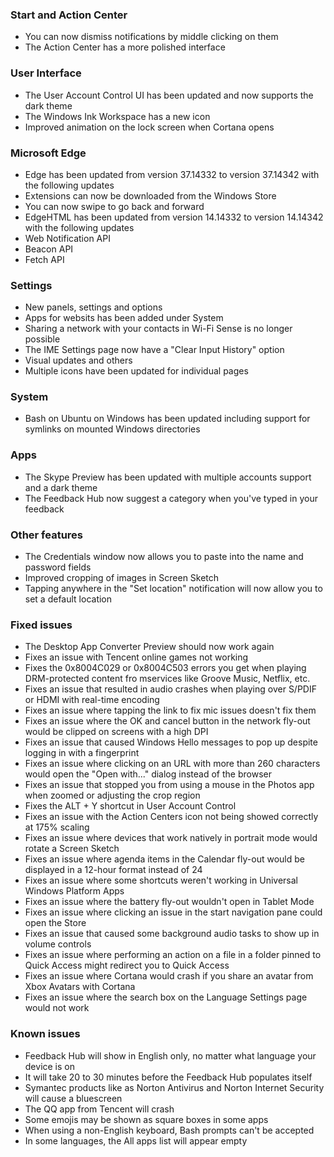 ### Start and Action Center
- You can now dismiss notifications by middle clicking on them
- The Action Center has a more polished interface

### User Interface
- The User Account Control UI has been updated and now supports the dark theme
- The Windows Ink Workspace has a new icon
- Improved animation on the lock screen when Cortana opens

### Microsoft Edge
- Edge has been updated from version 37.14332 to version 37.14342 with the following updates
 - Extensions can now be downloaded from the Windows Store
 - You can now swipe to go back and forward
- EdgeHTML has been updated from version 14.14332 to version 14.14342 with the following updates
 - Web Notification API
 - Beacon API
 - Fetch API

### Settings
- New panels, settings and options
 - Apps for websits has been added under System
 - Sharing a network with your contacts in Wi-Fi Sense is no longer possible
 - The IME Settings page now have a "Clear Input History" option
- Visual updates and others
 - Multiple icons have been updated for individual pages

### System
- Bash on Ubuntu on Windows has been updated including support for symlinks on mounted Windows directories

### Apps
- The Skype Preview has been updated with multiple accounts support and a dark theme
- The Feedback Hub now suggest a category when you've typed in your feedback

### Other features
- The Credentials window now allows you to paste into the name and password fields
- Improved cropping of images in Screen Sketch
- Tapping anywhere in the "Set location" notification will now allow you to set a default location

### Fixed issues
- The Desktop App Converter Preview should now work again
- Fixes an issue with Tencent online games not working
- Fixes the 0x8004C029 or 0x8004C503 errors you get when playing DRM-protected content fro mservices like Groove Music, Netflix, etc.
- Fixes an issue that resulted in audio crashes when playing over S/PDIF or HDMI with real-time encoding
- Fixes an issue where tapping the link to fix mic issues doesn't fix them
- Fixes an issue where the OK and cancel button in the network fly-out would be clipped on screens with a high DPI
- Fixes an issue that caused Windows Hello messages to pop up despite logging in with a fingerprint
- Fixes an issue where clicking on an URL with more than 260 characters would open the "Open with..." dialog instead of the browser
- Fixes an issue that stopped you from using a mouse in the Photos app when zoomed or adjusting the crop region
- Fixes the ALT + Y shortcut in User Account Control
- Fixes an issue with the Action Centers icon not being showed correctly at 175% scaling
- Fixes an issue where devices that work natively in portrait mode would rotate a Screen Sketch
- Fixes an issue where agenda items in the Calendar fly-out would be displayed in a 12-hour format instead of 24
- Fixes an issue where some shortcuts weren't working in Universal Windows Platform Apps
- Fixes an issue where the battery fly-out wouldn't open in Tablet Mode
- Fixes an issue where clicking an issue in the start navigation pane could open the Store
- Fixes an issue that caused some background audio tasks to show up in volume controls
- Fixes an issue where performing an action on a file in a folder pinned to Quick Access might redirect you to Quick Access
- Fixes an issue where Cortana would crash if you share an avatar from Xbox Avatars with Cortana
- Fixes an issue where the search box on the Language Settings page would not work

### Known issues
- Feedback Hub will show in English only, no matter what language your device is on
- It will take 20 to 30 minutes before the Feedback Hub populates itself
- Symantec products like as Norton Antivirus and Norton Internet Security will cause a bluescreen
- The QQ app from Tencent will crash
- Some emojis may be shown as square boxes in some apps
- When using a non-English keyboard, Bash prompts can't be accepted
- In some languages, the All apps list will appear empty